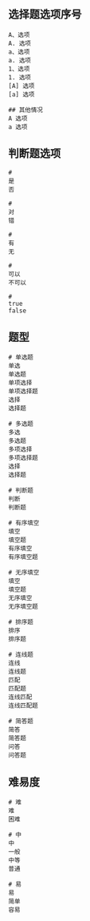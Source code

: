 ## 选择题选项序号
```
A、选项
A. 选项
a、选项
a. 选项
1、选项
1. 选项
[A] 选项
[a] 选项

## 其他情况
A 选项
a 选项
```

## 判断题选项

```
#
是
否

#
对
错

#
有
无

#
可以
不可以

#
true
false
```

## 题型

```
# 单选题
单选
单选题
单项选择
单项选择题
选择
选择题

# 多选题
多选
多选题
多项选择
多项选择题
选择
选择题

# 判断题
判断
判断题

# 有序填空
填空
填空题
有序填空
有序填空题

# 无序填空
填空
填空题
无序填空
无序填空题

# 排序题
排序
排序题

# 连线题
连线
连线题
匹配
匹配题
连线匹配
连线匹配题

# 简答题
简答
简答题
问答
问答题
```


## 难易度

```
# 难
难
困难

# 中
中
一般
中等
普通

# 易
易
简单
容易
```